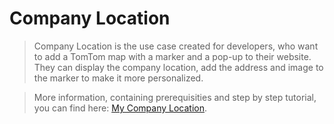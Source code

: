 # Company Location
> Company Location is the use case created for developers, who want to add a TomTom map with a marker and a pop-up to their website. They can display the company location, add the address and image to the marker to make it more personalized.

>More information, containing prerequisities and step by step tutorial, you can find here: <a href="https://developer.tomtom.com/maps-sdk-web-js/tutorials/use-cases/pizza-delivery">My Company Location</a>.


